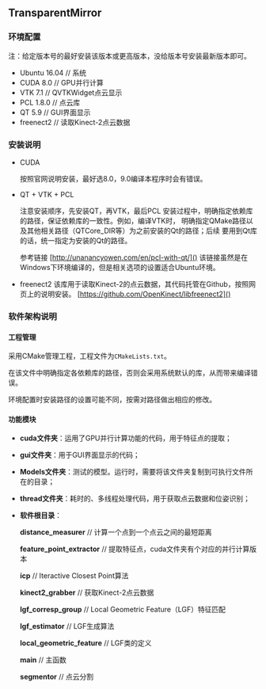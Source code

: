 ## TransparentMirror

### 环境配置
注：给定版本号的最好安装该版本或更高版本，没给版本号安装最新版本即可。

* Ubuntu 16.04        // 系统
* CUDA 8.0            // GPU并行计算
* VTK 7.1             // QVTKWidget点云显示
* PCL 1.8.0           // 点云库
* QT 5.9              // GUI界面显示
* freenect2           // 读取Kinect-2点云数据

### 安装说明
* CUDA

	按照官网说明安装，最好选8.0，9.0编译本程序时会有错误。

* QT + VTK + PCL

	注意安装顺序，先安装QT，再VTK，最后PCL
安装过程中，明确指定依赖库的路径，保证依赖库的一致性。例如，编译VTK时，
明确指定QMake路径以及其他相关路径（QTCore_DIR等）为之前安装的Qt的路径；后续
要用到Qt库的话，统一指定为安装的Qt的路径。

	参考链接 [http://unanancyowen.com/en/pcl-with-qt/]()
该链接虽然是在Windows下环境编译的，但是相关选项的设置适合Ubuntu环境。

* freenect2
	该库用于读取Kinect-2的点云数据，其代码托管在Github，按照网页上的说明安装。
	[https://github.com/OpenKinect/libfreenect2]()

### 软件架构说明

#### 工程管理

采用CMake管理工程，工程文件为`CMakeLists.txt`。

在该文件中明确指定各依赖库的路径，否则会采用系统默认的库，从而带来编译错误。

环境配置时安装路径的设置可能不同，按需对路径做出相应的修改。

#### 功能模块

* **cuda文件夹**：运用了GPU并行计算功能的代码，用于特征点的提取；
* **gui文件夹**：用于GUI界面显示的代码；
* **Models文件夹**：测试的模型。运行时，需要将该文件夹复制到可执行文件所在的目录；
* **thread文件夹**：耗时的、多线程处理代码，用于获取点云数据和位姿识别；

* **软件根目录**：

  **distance_measurer**     // 计算一个点到一个点云之间的最短距离
  
  **feature_point_extractor**       // 提取特征点，cuda文件夹有个对应的并行计算版本
  
  **icp**       // Iteractive Closest Point算法
  
  **kinect2_grabber**       // 获取Kinect-2点云数据
  
  **lgf_corresp_group**     // Local Geometric Feature（LGF）特征匹配
  
  **lgf_estimator**         // LGF生成算法
  
  **local_geometric_feature**       // LGF类的定义
  
  **main**      // 主函数
  
  **segmentor**     // 点云分割

